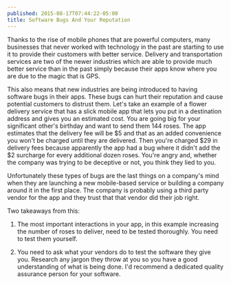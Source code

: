 ```yaml
---
published: 2015-08-17T07:44:22-05:00
title: Software Bugs And Your Reputation
---
```

Thanks to the rise of mobile phones that are powerful computers, many businesses that never worked with technology in the past are starting to use it to provide their customers with better service. Delivery and transportation services are two of the newer industries which are able to provide much better service than in the past simply because their apps know where you are due to the magic that is GPS.

This also means that new industries are being introduced to having software bugs in their apps. These bugs can hurt their reputation and cause potential customers to distrust them. Let's take an example of a flower delivery service that has a slick mobile app that lets you put in a destination address and gives you an estimated cost. You are going big for your significant other's birthday and want to send them 144 roses. The app estimates that the delivery fee will be $5 and that as an added convenience you won't be charged until they are delivered. Then you're charged $29 in delivery fees because apparently the app had a bug where it didn't add the $2 surcharge for every additional dozen roses. You're angry and, whether the company was trying to be deceptive or not, you think they lied to you.

Unfortunately these types of bugs are the last things on a company's mind when they are launching a new mobile-based service or building a company around it in the first place. The company is probably using a third party vendor for the app and they trust that that vendor did their job right.

Two takeaways from this:

1) The most important interactions in your app, in this example increasing the number of roses to deliver, need to be tested thoroughly. You need to test them yourself.

2) You need to ask what your vendors do to test the software they give you. Research any jargon they throw at you so you have a good understanding of what is being done. I'd recommend a dedicated quality assurance person for your software.